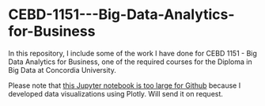 # CEBD-1151---Big-Data-Analytics-for-Business
In this repository, I include some of the work I have done for CEBD 1151 - Big Data Analytics for Business, one of the required courses for the Diploma in Big Data at Concordia University. 

Please note that <ins>this Jupyter notebook is too large for Github</ins> because I developed data visualizations using Plotly. Will send it on request.
